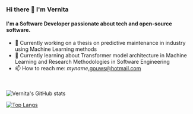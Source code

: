 ### Hi there 👋 I'm Vernita

#### I'm a Software Developer passionate about tech and open-source software.

- 🔭 Currently working on a thesis on predictive maintenance in industry using Machine Learning methods
- 🌱 Currently learning about Transformer model architecture in Machine Learning and Research Methodologies in Software Engineering
- 📫 How to reach me: *myname*.gouws@hotmail.com
<br/>
     
![Vernita's GitHub stats](https://github-readme-stats-phi-bice.vercel.app/api?username=vernitaj&show_icons=true&theme=dark)

[![Top Langs](https://github-readme-stats-phi-bice.vercel.app/api/top-langs/?username=vernitaj&hide=css,scss,html,jupyter%20notebook&theme=tokyonight)](https://github.com/anuraghazra/github-readme-stats)
